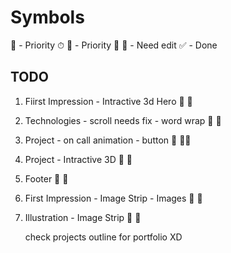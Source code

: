 # Symbols

📌 - Priority ⏱
💯 - Priority 💯
🥕 - Need edit
✅ - Done

## TODO

1. Fiirst Impression -  Intractive 3d Hero          🥕      📌
2. Technologies - scroll needs fix - word wrap      🥕      📌
3. Project -  on call animation - button            🥕      📌📌
4. Project - Intractive 3D            🥕      📌
5. Footer           🥕      📌
6. First Impression - Image Strip - Images          🥕      📌
7. Illustration - Image Strip          🥕      📌

    check projects outline for portfolio XD
